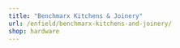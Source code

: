 ```yaml
---
title: "Benchmarx Kitchens & Joinery"
url: /enfield/benchmarx-kitchens-and-joinery/
shop: hardware
---
```

